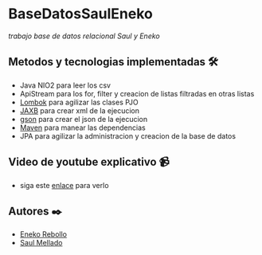 # BaseDatosSaulEneko

_trabajo base de datos relacional Saul y Eneko_

## Metodos y tecnologias implementadas 🛠️

* Java NIO2 para leer los csv
* ApiStream para los for, filter y creacion de listas filtradas en otras listas
* [Lombok](https://projectlombok.org/) para agilizar las clases PJO
* [JAXB](https://javaee.github.io/jaxb-v2/) para crear xml de la ejecucion
* [gson](https://github.com/google/gson) para crear el json de la ejecucion
* [Maven](https://maven.apache.org/) para manear las dependencias
* JPA para agilizar la administracion y creacion de la base de datos

## Video de youtube explicativo 📹

* siga este [enlace](https://youtu.be/42OC00r9Mqs) para verlo

## Autores ✒️

* [Eneko Rebollo](https://www.github.com/enekor)
* [Saul Mellado](https://www.github.com/saulmella12)
